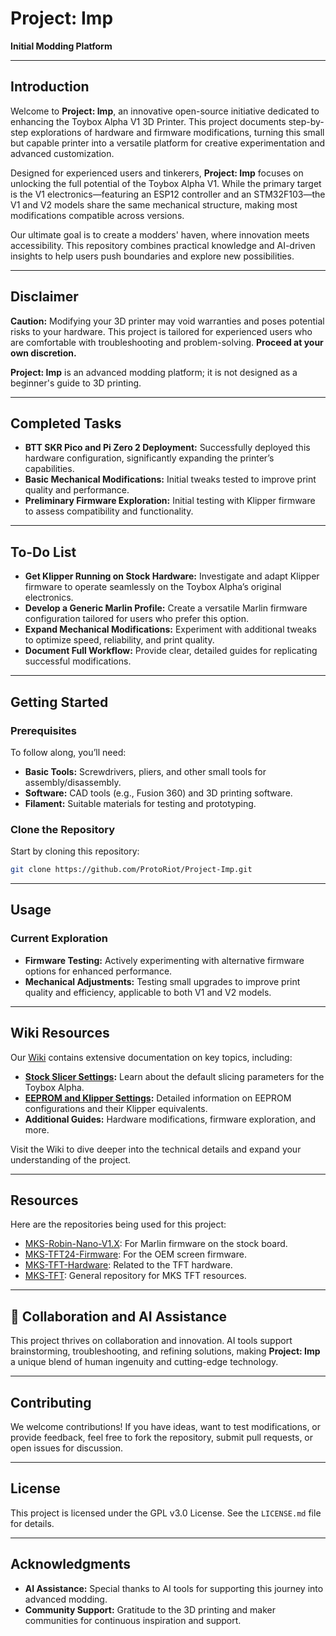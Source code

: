 
# **Project: Imp**

**Initial Modding Platform**

---

## **Introduction**

Welcome to **Project: Imp**, an innovative open-source initiative dedicated to enhancing the Toybox Alpha V1 3D Printer. This project documents step-by-step explorations of hardware and firmware modifications, turning this small but capable printer into a versatile platform for creative experimentation and advanced customization.

Designed for experienced users and tinkerers, **Project: Imp** focuses on unlocking the full potential of the Toybox Alpha V1. While the primary target is the V1 electronics—featuring an ESP12 controller and an STM32F103—the V1 and V2 models share the same mechanical structure, making most modifications compatible across versions.

Our ultimate goal is to create a modders' haven, where innovation meets accessibility. This repository combines practical knowledge and AI-driven insights to help users push boundaries and explore new possibilities.

---

## **Disclaimer**

**Caution:** Modifying your 3D printer may void warranties and poses potential risks to your hardware. This project is tailored for experienced users who are comfortable with troubleshooting and problem-solving. **Proceed at your own discretion.**

**Project: Imp** is an advanced modding platform; it is not designed as a beginner's guide to 3D printing.

---

## **Completed Tasks**

- **BTT SKR Pico and Pi Zero 2 Deployment:** Successfully deployed this hardware configuration, significantly expanding the printer’s capabilities.
- **Basic Mechanical Modifications:** Initial tweaks tested to improve print quality and performance.
- **Preliminary Firmware Exploration:** Initial testing with Klipper firmware to assess compatibility and functionality.

---

## **To-Do List**

- **Get Klipper Running on Stock Hardware:** Investigate and adapt Klipper firmware to operate seamlessly on the Toybox Alpha’s original electronics.
- **Develop a Generic Marlin Profile:** Create a versatile Marlin firmware configuration tailored for users who prefer this option.
- **Expand Mechanical Modifications:** Experiment with additional tweaks to optimize speed, reliability, and print quality.
- **Document Full Workflow:** Provide clear, detailed guides for replicating successful modifications.

---

## **Getting Started**

### **Prerequisites**

To follow along, you’ll need:

- **Basic Tools:** Screwdrivers, pliers, and other small tools for assembly/disassembly.
- **Software:** CAD tools (e.g., Fusion 360) and 3D printing software.
- **Filament:** Suitable materials for testing and prototyping.

### **Clone the Repository**

Start by cloning this repository:

```bash
git clone https://github.com/ProtoRiot/Project-Imp.git
```

---

## **Usage**

### **Current Exploration**

- **Firmware Testing:** Actively experimenting with alternative firmware options for enhanced performance.
- **Mechanical Adjustments:** Testing small upgrades to improve print quality and efficiency, applicable to both V1 and V2 models.

---

## **Wiki Resources**

Our [Wiki](https://github.com/ProtoRiot/Project-Imp/wiki) contains extensive documentation on key topics, including:

- **[Stock Slicer Settings](https://github.com/ProtoModder/Project-Imp/wiki/stock‐slicer‐settings):** Learn about the default slicing parameters for the Toybox Alpha.
- **[EEPROM and Klipper Settings](https://github.com/ProtoModder/Project-Imp/wiki/eeprom%E2%80%90and%E2%80%90klipper%E2%80%90settings):** Detailed information on EEPROM configurations and their Klipper equivalents.
- **Additional Guides:** Hardware modifications, firmware exploration, and more.

Visit the Wiki to dive deeper into the technical details and expand your understanding of the project.

---
## **Resources**

Here are the repositories being used for this project:

- [MKS-Robin-Nano-V1.X](https://github.com/ProtoModder/MKS-Robin-Nano-V1.X): For Marlin firmware on the stock board.
- [MKS-TFT24-Firmware](https://github.com/ProtoModder/MKS-TFT24-Firmware): For the OEM screen firmware.
- [MKS-TFT-Hardware](https://github.com/ProtoModder/MKS-TFT-Hardware): Related to the TFT hardware.
- [MKS-TFT](https://github.com/ProtoModder/MKS-TFT): General repository for MKS TFT resources.
---

## 🤝 **Collaboration and AI Assistance**

This project thrives on collaboration and innovation. AI tools support brainstorming, troubleshooting, and refining solutions, making **Project: Imp** a unique blend of human ingenuity and cutting-edge technology.

---

## **Contributing**

We welcome contributions! If you have ideas, want to test modifications, or provide feedback, feel free to fork the repository, submit pull requests, or open issues for discussion.

---

## **License**

This project is licensed under the GPL v3.0 License. See the `LICENSE.md` file for details.

---

## **Acknowledgments**

- **AI Assistance:** Special thanks to AI tools for supporting this journey into advanced modding.
- **Community Support:** Gratitude to the 3D printing and maker communities for continuous inspiration and support.
